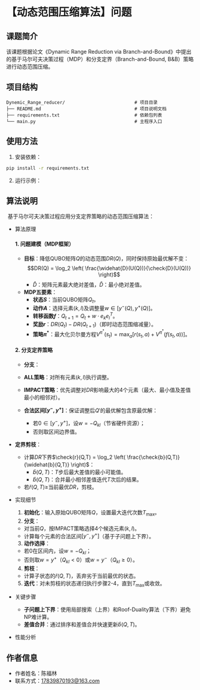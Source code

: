 # 【动态范围压缩算法】问题

## 课题简介
该课题根据论文《Dynamic Range Reduction via Branch-and-Bound》中提出的基于马尔可夫决策过程（MDP）和分支定界（Branch-and-Bound, B&B）策略进行动态范围压缩。

## 项目结构
```
Dynemic_Range_reducer/                          # 项目目录
├── README.md                                   # 项目说明文档
├── requirements.txt                            # 依赖包列表
└── main.py                                     # 主程序入口
```

## 使用方法

1. 安装依赖：

```bash
pip install -r requirements.txt
```

2. 运行示例：

## 算法说明

​	基于马尔可夫决策过程应用分支定界策略的动态范围压缩算法：

- 算法原理
  #### **1. 问题建模（MDP框架）**
  - **目标**：降低QUBO矩阵$Q$的动态范围$DR(Q)$，同时保持原始最优解不变：
    $$DR(Q) = \log_2 \left( \frac{\widehat{D}(U(Q))}{\check{D}(U(Q))} \right)$$
    - $\widehat{D}$：矩阵元素最大绝对差值，$\check{D}$：最小绝对差值。
  - **MDP五要素**：
    - **状态$S$**：当前QUBO矩阵$Q_t$。
    - **动作$A$**：选择元素$(k,l)$及调整量$w \in [y^-(Q), y^+(Q)]$。
    - **转移函数$f$**：$Q_{t+1} = Q_t + w \cdot e_k e_l^T$。
    - **奖励$r$**：$DR(Q_t) - DR(Q_{t+1})$（即时动态范围缩减量）。
    - **策略$\pi^*$**：最大化贝尔曼方程$V^{\pi^*}(s_t) = \max_a \left[ r(s_t,a) + V^{\pi^*}(f(s_t,a)) \right]$。

  #### **2. 分支定界策略**
  - **分支**：
  - **ALL策略**：对所有元素$(k,l)$执行调整。

  - **IMPACT策略**：优先调整对$DR$影响最大的4个元素（最大、最小值及差值最小的相邻对）。
  - **合法区间$[y^-, y^+]$**：保证调整后$Q'$的最优解包含原最优解：
    - 若$0 \in [y^-, y^+]$，设$w = -Q_{kl}$（节省硬件资源）；
    - 否则取区间边界值。
- **定界剪枝**：
  - 计算$DR$下界$\check{r}(Q,T) = \log_2 \left( \frac{\check{b}(Q,T)}{\widehat{b}(Q,T)} \right)$：
    - $\check{b}(Q,T)$：$T$步后最大差值的最小可能值。
    - $\widehat{b}(Q,T)$：合并最小相邻差值迭代$T$次后的结果。
  - 若$\check{r}(Q,T) \geq$当前最优$DR$，剪枝。
- 实现细节
  1. **初始化**：输入原始QUBO矩阵$Q$，设置最大迭代次数$T_{\text{max}}$。
  2. **分支**：
    - 对当前$Q$，按IMPACT策略选择4个候选元素$(k,l)$。
    - 计算每个元素的合法区间$[y^-, y^+]$（基于子问题上下界）。
  3. **动作选择**：
    - 若$0$在区间内，设$w = -Q_{kl}$；
    - 否则取$w = y^+$（$Q_{kl} < 0$）或$w = y^-$（$Q_{kl} \geq 0$）。
  4. **剪枝**：
    - 计算子状态的$\check{r}(Q,T)$，丢弃劣于当前最优的状态。
  5. **迭代**：对未剪枝的状态递归执行步骤2-4，直到$T_{\text{max}}$或收敛。
- 关键步骤
  - **子问题上下界**：使用局部搜索（上界）和Roof-Duality算法（下界）避免NP难计算。
  - **差值合并**：通过排序和差值合并快速更新$\widehat{b}(Q,T)$。
- 性能分析

## 作者信息
- 作者姓名：陈福林
- 联系方式：17839870193@163.com